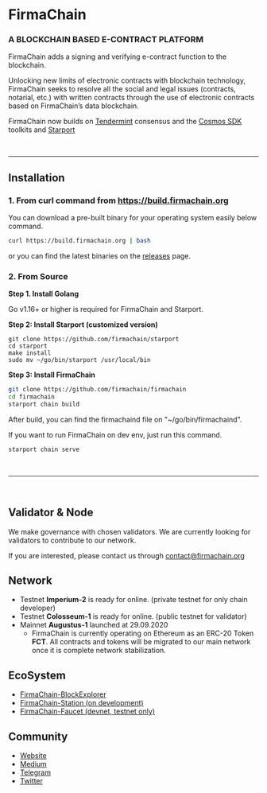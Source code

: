 # FirmaChain

### A BLOCKCHAIN BASED E-CONTRACT PLATFORM

FirmaChain adds a signing and verifying e-contract function to the blockchain. 

Unlocking new limits of electronic contracts with blockchain technology, FirmaChain seeks to resolve all the social and legal issues (contracts, notarial, etc.) with written contracts through the use of electronic contracts based on FirmaChain’s data blockchain.

FirmaChain now builds on [Tendermint](https://github.com/tendermint/tendermint) consensus and the [Cosmos SDK](https://github.com/cosmos/cosmos-sdk) toolkits and [Starport](https://github.com/tendermint/starport)

</br>

---

## Installation

### 1. From curl command from https://build.firmachain.org

You can download a pre-built binary for your operating system easily below command. 
```bash
curl https://build.firmachain.org | bash
```

or you can find the latest binaries on the [releases](https://github.com/firmachain/firmachain/releases) page.

### 2. From Source

**Step 1. Install Golang**

Go v1.16+ or higher is required for FirmaChain and Starport.


**Step 2: Install Starport (customized version)**
```
git clone https://github.com/firmachain/starport
cd starport
make install
sudo mv ~/go/bin/starport /usr/local/bin
```

**Step 3: Install FirmaChain**


```bash
git clone https://github.com/firmachain/firmachain
cd firmachain
starport chain build
```

After build, you can find the firmachaind file on "~/go/bin/firmachaind".

If you want to run FirmaChain on dev env, just run this command.

```bash
starport chain serve
```

</br>

---
</br>

## Validator & Node
We make governance with chosen validators.
We are currently looking for validators to contribute to our network. 

If you are interested, please contact us through contact@firmachain.org


## Network 

- Testnet **Imperium-2** is ready for online. (private testnet for only chain developer)
- Testnet **Colosseum-1** is ready for online. (public testnet for validator)
- Mainnet **Augustus-1** launched at 29.09.2020
	- FirmaChain is currently operating on Ethereum as an ERC-20 Token **FCT**. All contracts and tokens will be migrated to our main network once it is complete network stabilization.

## EcoSystem
- [FirmaChain-BlockExplorer](https://github.com/FirmaChain/firmachain-explorer)
- [FirmaChain-Station (on development)](https://github.com/FirmaChain/firma-station) 
- [FirmaChain-Faucet (devnet, testnet only)](https://github.com/FirmaChain/firmachain-faucet) 

## Community
- [Website](https://firmachain.org/#/)
- [Medium](https://medium.com/firmachain)
- [Telegram](https://t.me/firmachain_announcement)
- [Twitter](https://twitter.com/firmachain)

